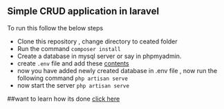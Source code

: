 
## Simple CRUD application in laravel

To run this follow the below steps


- Clone this repository , change directory to ceated folder 
- Run the command ```composer install```
- Create a database in mysql server or say in phpmyadmin.
- create ```.env``` file and add these [contents](https://codekilla.com/simple-crud-application-in-laravel/#database-setup) 
- now you have added newly created database in .env file , now run the following command
```php artisan serve```
- now start the server
```php artisan serve```

##want to learn how its done [click here](https://codekilla.com/simple-crud-application-in-laravel/)

